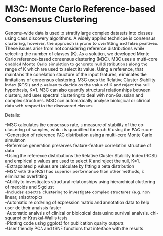 # M3C: Monte Carlo Reference-based Consensus Clustering

Genome-wide data is used to stratify large complex datasets into classes using class discovery algorithms. A widely applied technique is consensus clustering, however; the approach is prone to overfitting and false positives. These issues arise from not considering reference distributions while selecting the number of classes (K). As a solution, we developed Monte Carlo reference-based consensus clustering (M3C). M3C uses a multi-core enabled Monte Carlo simulation to generate null distributions along the range of K which are used to select its value. Using a reference, that maintains the correlation structure of the input features, eliminates the limitations of consensus clustering. M3C uses the Relative Cluster Stability Index (RCSI) and p values to decide on the value of K and reject the null hypothesis, K=1. M3C can also quantify structural relationships between clusters, and uses spectral clustering to deal with non-Gaussian and complex structures. M3C can automatically analyse biological or clinical data with respect to the discovered classes.  
  
Details:  
  
-M3C calculates the consensus rate, a measure of stability of the co-clustering of samples, which is quantified for each K using the PAC score  
-Generation of reference PAC distribution using a multi-core Monte Carlo simulation  
-Reference generation preserves feature-feature correlation structure of data  
-Using the reference distributions the Relative Cluster Stability Index (RCSI) and empirical p values are used to select K and reject the null, K=1.   
-Extrapolated p values are calculate by fitting a beta distribution  
-M3C with the RCSI has superior performance than other methods, it eliminates overfitting  
-Ability to investigates structural relationships using hierarchical clustering of medoids and Sigclust  
-Includes spectral clustering to investigate complex structures (e.g. non linear, anisotropic)  
-Automatic re ordering of expression matrix and annotation data to help user do their analysis faster  
-Automatic analysis of clinical or biological data using survival analysis, chi-squared or Kruskal-Wallis tests  
-Plotting code using ggplot2 for publication quality outputs  
-User friendly PCA and tSNE functions that interface with the results  

